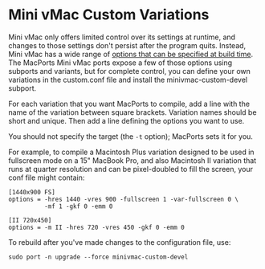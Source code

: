 # Mini vMac Custom Variations

Mini vMac only offers limited control over its settings at runtime, and
changes to those settings don't persist after the program quits. Instead,
Mini vMac has a wide range of [options that can be specified at build
time](http://www.gryphel.org/c/minivmac/options.html#in). The MacPorts Mini
vMac ports expose a few of those options using subports and variants, but
for complete control, you can define your own variations in the custom.conf
file and install the minivmac-custom-devel subport.

For each variation that you want MacPorts to compile, add a line with the
name of the variation between square brackets. Variation names should be
short and unique. Then add a line defining the options you want to use.

You should not specify the target (the `-t` option); MacPorts sets it for
you.

For example, to compile a Macintosh Plus variation designed to be used in
fullscreen mode on a 15" MacBook Pro, and also Macintosh II variation that
runs at quarter resolution and can be pixel-doubled to fill the screen,
your conf file might contain:

```
[1440x900 FS]
options = -hres 1440 -vres 900 -fullscreen 1 -var-fullscreen 0 \
          -mf 1 -gkf 0 -emm 0

[II 720x450]
options = -m II -hres 720 -vres 450 -gkf 0 -emm 0
```

To rebuild after you've made changes to the configuration file, use:

    sudo port -n upgrade --force minivmac-custom-devel
